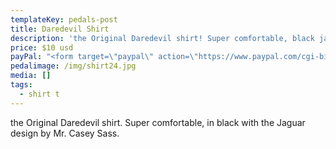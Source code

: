 ```yaml
---
templateKey: pedals-post
title: Daredevil Shirt
description: 'the Original Daredevil shirt! Super comfortable, black jaguar design. '
price: $10 usd
payPal: "<form target=\"paypal\" action=\"https://www.paypal.com/cgi-bin/webscr\" method=\"post\">\n<input type=\"hidden\" name=\"cmd\" value=\"_s-xclick\">\n<input type=\"hidden\" name=\"hosted_button_id\" value=\"XTWBQ2SXBY4M8\">\n<table>\n<tr><td><input type=\"hidden\" name=\"on0\" value=\"Sizes\">Sizes</td></tr><tr><td><select name=\"os0\">\n\t<option value=\"Small\">Small </option>\n\t<option value=\"Medium\">Medium </option>\n\t<option value=\"Large\">Large </option>\n\t<option value=\"Xtra Large\">Xtra Large </option>\n\t<option value=\"XXL\">XXL </option>\n</select> </td></tr>\n</table>\n<input type=\"image\" src=\"https://www.paypalobjects.com/en_US/i/btn/btn_cart_LG.gif\" border=\"0\" name=\"submit\" alt=\"PayPal - The safer, easier way to pay online!\">\n<img alt=\"\" border=\"0\" src=\"https://www.paypalobjects.com/en_US/i/scr/pixel.gif\" width=\"1\" height=\"1\">\n</form>\n"
pedalimage: /img/shirt24.jpg
media: []
tags:
  - shirt t
---
```

the Original Daredevil shirt. Super comfortable, in black with the Jaguar design by Mr. Casey Sass.
